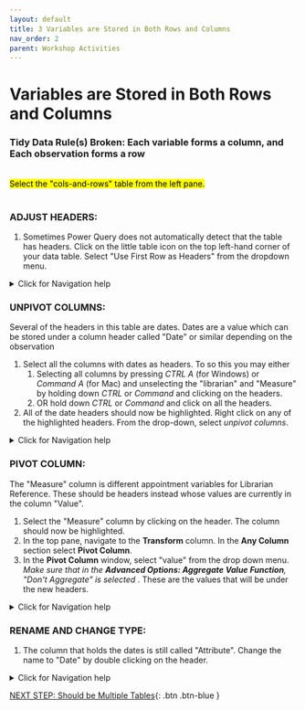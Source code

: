 ```yaml
---
layout: default
title: 3 Variables are Stored in Both Rows and Columns
nav_order: 2
parent: Workshop Activities
---
```


# Variables are Stored in Both Rows and Columns
### Tidy Data Rule(s) Broken: Each variable forms a column, and Each observation forms a row

<br>
<mark>Select the "cols-and-rows" table from the left pane.</mark>
<br><br>

### ADJUST HEADERS:

1. Sometimes Power Query does not automatically detect that the table has headers. Click on the little table icon on the top left-hand corner of your data table. Select "Use First Row as Headers" from the dropdown menu.

<details>
<summary>Click for Navigation help</summary>
<img src="images\cols-and-rows-promote-header.gif"> 
</details>

### UNPIVOT COLUMNS:

Several of the headers in this table are dates. Dates are a value which can be stored under a column header called "Date" or similar depending on the observation

1. Select all the columns with dates as headers. To so this you may either 
    1. Selecting all columns by pressing *CTRL A* (for Windows) or *Command A* (for Mac) and unselecting the "librarian" and "Measure" by holding down *CTRL* or *Command* and clicking on the headers.
    2. OR hold down *CTRL* or *Command* and click on all the headers.
2. All of the date headers should now be highlighted. Right click on any of the highlighted headers. From the drop-down, select *unpivot columns*.

<details>
<summary>Click for Navigation help</summary>
<img src="images\cols-and-rows-unpivot-cols.gif"> 
</details>

### PIVOT COLUMN:

The "Measure" column is different appointment variables for Librarian Reference. These should be headers instead whose values are currently in the column "Value".

1. Select the "Measure" column by clicking on the header. The column should now be highlighted.
2. In the top pane, navigate to the **Transform** column. In the **Any Column** section select **Pivot Column**. 
3. In the **Pivot Column** window, select "value" from the drop down menu. *Make sure that in the **Advanced Options: Aggregate Value Function**, "Don't Aggregate" is selected* . These are the values that will be under the new headers.

<details>
<summary>Click for Navigation help</summary>
<img src="images\cols-and-rows-pivot-measures.gif">
 <img src="images\cols-and-rows-dont-aggregate.PNG">
</details>

### RENAME AND CHANGE TYPE:
1. The column that holds the dates is still called "Attribute". Change the name to "Date" by double clicking on the header.

<details>
<summary>Click for Navigation help</summary>
<img src="images\cols-and-rows-rename-change-type.gif"> 
</details>

[NEXT STEP: Should be Multiple Tables](4-same-table.md){: .btn .btn-blue }